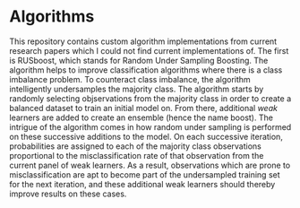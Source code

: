 # Algorithms

This repository contains custom algorithm implementations from current research papers which I could not find current implementations of. The first is RUSboost, which stands for Random Under Sampling Boosting. The algorithm helps to improve classification algorithms where there is a class imbalance problem. To counteract class imbalance, the algorithm intelligently undersamples the majority class. The algorithm starts by randomly selecting objservations from the majority class in order to create a balanced dataset to train an initial model on. From there, additional *weak* learners are added to create an ensemble (hence the name boost). The intrigue of the algorithm comes in how random under sampling is performed on these successive additions to the model. On each successive iteration, probabilities are assigned to each of the majority class observations proportional to the misclassification rate of that observation from the current panel of weak learners. As a result, observations which are prone to misclassification are apt to become part of the undersampled training set for the next iteration, and these additional weak learners should thereby improve results on these cases.
